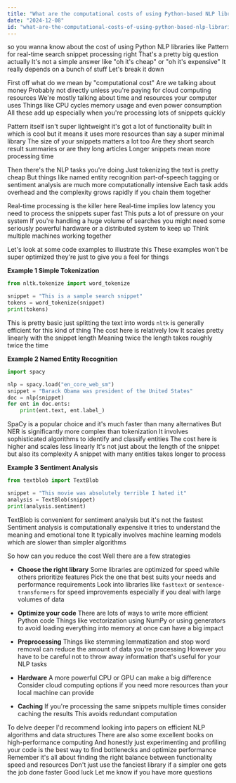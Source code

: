 ```yaml
---
title: "What are the computational costs of using Python-based NLP libraries, such as Pattern, for processing search snippets in real-time?"
date: "2024-12-08"
id: "what-are-the-computational-costs-of-using-python-based-nlp-libraries-such-as-pattern-for-processing-search-snippets-in-real-time"
---
```


 so you wanna know about the cost of using Python NLP libraries like Pattern for real-time search snippet processing right  That's a pretty big question actually  It's not a simple answer like "oh it's cheap" or "oh it's expensive"  It really depends on a bunch of stuff  Let's break it down

First off what do we mean by "computational cost"  Are we talking about money  Probably not directly unless you're paying for cloud computing resources  We're mostly talking about time and resources your computer uses  Things like CPU cycles memory usage and even power consumption  All these add up especially when you're processing lots of snippets quickly

Pattern itself isn't super lightweight it's got a lot of functionality built in which is cool but it means it uses more resources than say a super minimal library  The size of your snippets matters a lot too  Are they short search result summaries or are they long articles  Longer snippets mean more processing time

Then there's the NLP tasks you're doing  Just tokenizing the text is pretty cheap  But things like named entity recognition part-of-speech tagging or sentiment analysis are much more computationally intensive  Each task adds overhead and the complexity grows rapidly if you chain them together

Real-time processing is the killer here  Real-time implies low latency you need to process the snippets super fast  This puts a lot of pressure on your system  If you're handling a huge volume of searches you might need some seriously powerful hardware or a distributed system to keep up  Think multiple machines working together

Let's look at some code examples to illustrate this  These examples won't be super optimized they're just to give you a feel for things

**Example 1 Simple Tokenization**

```python
from nltk.tokenize import word_tokenize

snippet = "This is a sample search snippet"
tokens = word_tokenize(snippet)
print(tokens)
```

This is pretty basic just splitting the text into words  `nltk` is generally efficient for this kind of thing  The cost here is relatively low  It scales pretty linearly with the snippet length  Meaning twice the length takes roughly twice the time

**Example 2  Named Entity Recognition**

```python
import spacy

nlp = spacy.load("en_core_web_sm")
snippet = "Barack Obama was president of the United States"
doc = nlp(snippet)
for ent in doc.ents:
    print(ent.text, ent.label_)
```

SpaCy is a popular choice and it's much faster than many alternatives  But NER is significantly more complex than tokenization  It involves sophisticated algorithms to identify and classify entities  The cost here is higher and scales less linearly  It's not just about the length of the snippet but also its complexity  A snippet with many entities takes longer to process

**Example 3 Sentiment Analysis**

```python
from textblob import TextBlob

snippet = "This movie was absolutely terrible I hated it"
analysis = TextBlob(snippet)
print(analysis.sentiment)
```

TextBlob is convenient for sentiment analysis but it's not the fastest  Sentiment analysis is computationally expensive it tries to understand the meaning and emotional tone  It typically involves machine learning models which are slower than simpler algorithms

So how can you reduce the cost  Well there are a few strategies

* **Choose the right library**  Some libraries are optimized for speed while others prioritize features  Pick the one that best suits your needs and performance requirements  Look into libraries like `fasttext` or `sentence-transformers` for speed improvements especially if you deal with large volumes of data

* **Optimize your code**  There are lots of ways to write more efficient Python code  Things like vectorization using NumPy or using generators to avoid loading everything into memory at once can have a big impact

* **Preprocessing**  Things like stemming lemmatization and stop word removal can reduce the amount of data you're processing  However you have to be careful not to throw away information that's useful for your NLP tasks

* **Hardware**  A more powerful CPU or GPU can make a big difference  Consider cloud computing options if you need more resources than your local machine can provide

* **Caching**  If you're processing the same snippets multiple times consider caching the results  This avoids redundant computation

To delve deeper I'd recommend looking into papers on efficient NLP algorithms and data structures  There are also some excellent books on high-performance computing  And honestly just experimenting and profiling your code is the best way to find bottlenecks and optimize performance  Remember  it's all about finding the right balance between functionality speed and resources  Don't just use the fanciest library if a simpler one gets the job done faster  Good luck  Let me know if you have more questions
